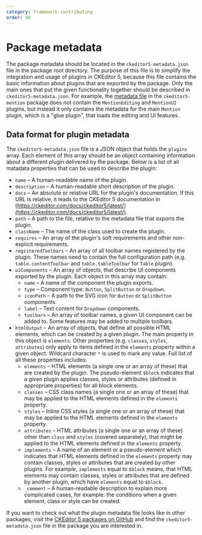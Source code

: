 ```yaml
---
category: framework-contributing
order: 40
---
```


# Package metadata

The package metadata should be located in the `ckeditor5-metadata.json` file in the package root directory. The purpose of this file is to simplify the integration and usage of plugins in CKEditor 5, because this file contains the basic information about plugins that are exported by the package. Only the main ones that put the given functionality together should be described in `ckeditor5-metadata.json`. For example, the [metadata file](https://github.com/ckeditor/ckeditor5/blob/master/packages/ckeditor5-mention/ckeditor5-metadata.json) in the `ckeditor5-mention` package does not contain the `MentionEditing` and `MentionUI` plugins, but instead it only contains the metadata for the main `Mention` plugin, which is a "glue plugin", that loads the editing and UI features.

## Data format for plugin metadata

The `ckeditor5-metadata.json` file is a JSON object that holds the `plugins` array. Each element of this array should be an object containing information about a different plugin delivered by the package. Below is a list of all matadata properties that can be used to describe the plugin:

* `name` &ndash; A human-readable name of the plugin.
* `description` &ndash; A human-readable short description of the plugin.
* `docs` &ndash; An absolute or relative URL for the plugin's documentation. If this URL is relative, it leads to the CKEditor 5 documentation in [https://ckeditor.com/docs/ckeditor5/latest/](https://ckeditor.com/docs/ckeditor5/latest/).
* `path` &ndash; A path to the file, relative to the metadata file that exports the plugin.
* `className` &ndash; The name of the class used to create the plugin.
* `requires` &ndash; An array of the plugin's soft requirements and other non-explicit requirements.
* `registeredToolbars` &ndash; An array of all toolbar names registered by the plugin. These names need to contain the full configuration path (e.g. `table.contentToolbar` and `table.tableToolbar` for `Table` plugin).
* `uiComponents` &ndash; An array of objects, that describe UI components exported by the plugin. Each object in this array may contain:
	* `name` &ndash; A name of the component the plugin exports.
	* `type` &ndash; Component type: `Button`, `SplitButton` or `Dropdown`.
	* `iconPath` &ndash; A path to the SVG icon for `Button` or `SplitButton` components.
	* `label` &ndash; Text content for `Dropdown` components.
	* `toolbars` &ndash; An array of toolbar names, a given UI component can be added to. Some features may be added to multiple toolbars.
* `htmlOutput` &ndash; An array of objects, that define all possible HTML elements, which can be created by a given plugin. The main property in this object is `elements`. Other properties (e.g. `classes`, `styles`, `attributes`) only apply to items defined in the `elements` property within a given object. Wildcard character `*` is used to mark any value. Full list of all these properties includes:
	* `elements` &ndash; HTML elements (a single one or an array of these) that are created by the plugin. The pseudo-element `$block` indicates that a given plugin applies classes, styles or attributes (defined in appropriate properties) for all block elements.
	* `classes` &ndash; CSS class names (a single one or an array of these) that may be applied to the HTML elements defined in the `elements` property.
	* `styles` &ndash; Inline CSS styles (a single one or an array of these) that may be applied to the HTML elements defined in the `elements` property.
	* `attributes` &ndash; HTML attributes (a single one or an array of these) other than `class` and `styles` (covered separately), that might be applied to the HTML elements defined in the `elements` property.
	* `implements` &ndash; A name of an element or a pseudo-element which indicates that HTML elements defined in the `elements` property may contain classes, styles or attributes that are created by other plugins. For example, `implements` equal to `$block` means, that HTML elements may contain classes, styles or attributes that are defined by another plugin, which have `elements` equal to `$block`.
	* `_comment` &ndash; A human-readable description to explain more complicated cases, for example: the conditions when a given element, class or style can be created.

If you want to check out what the plugin metadata file looks like in other packages, visit the [CKEditor 5 packages on GitHub](https://github.com/ckeditor/ckeditor5/tree/master/packages) and find the `ckeditor5-metadata.json` file in the package you are interested in.
